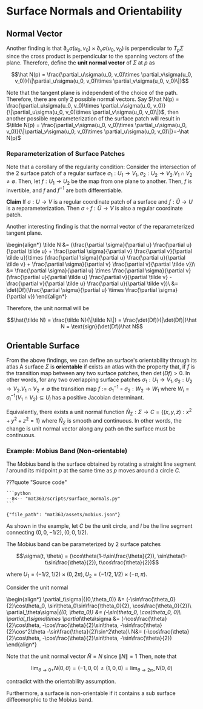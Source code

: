 # Surface Normals and Orientability

## Normal Vector
Another finding is that $\partial_u\sigma(u_0, v_0)\times \partial_v\sigma(u_0, v_0)$ is perpendicular to $T_p\Sigma$ since the cross product is perpendicular to the spanning vectors of the plane. 
Therefore, define the __unit normal vector__ of $\Sigma$ at $p$ as 

$$\hat N(p) = \frac{\partial_u\sigma(u_0, v_0)\times \partial_v\sigma(u_0, v_0)}{\|\partial_u\sigma(u_0, v_0)\times \partial_v\sigma(u_0, v_0)\|}$$

Note that the tangent plane is independent of the choice of the path. Therefore, there are only 2 possible normal vectors. Say $\hat N(p) = \frac{\partial_u\sigma(u_0, v_0)\times \partial_v\sigma(u_0, v_0)}{\|\partial_u\sigma(u_0, v_0)\times \partial_v\sigma(u_0, v_0)\|}$, then another possible reparameterization of the surface patch will result in $\tilde N(p) = \frac{\partial_v\sigma(u_0, v_0)\times \partial_u\sigma(u_0, v_0)}{\|\partial_v\sigma(u_0, v_0)\times \partial_u\sigma(u_0, v_0)\|}=-\hat N(p)$

### Reparameterization of Surface Patches

Note that a corollary of the regularity condition:
Consider the intersection of the 2 surface patch of a regular surface $\sigma_1: U_1\rightarrow V_1, \sigma_2: U_2\rightarrow V_2. V_1\cap V_2\neq\emptyset$. Then, let $f:U_1\rightarrow U_2$ be the map from one plane to another. Then, $f$ is invertible, and $f$ and $f^{-1}$ are both differentiable. 

__Claim__ If $\sigma: U\rightarrow V$ is a regular coordinate patch of a surface and $f: \tilde U\rightarrow U$ is a reparameterization. Then $\sigma\circ f: \tilde U\rightarrow V$ is also a regular coordinate patch. 

Another interesting finding is that the normal vector of the reparameterized tangent plane. 

\begin{align*}
\tilde N &= (\frac{\partial \sigma}{\partial u} \frac{\partial u}{\partial \tilde u} + \frac{\partial \sigma}{\partial v} \frac{\partial v}{\partial \tilde u})\times (\frac{\partial \sigma}{\partial u} \frac{\partial u}{\partial \tilde v} + \frac{\partial \sigma}{\partial v} \frac{\partial v}{\partial \tilde v})\\
&= \frac{\partial \sigma}{\partial u} \times \frac{\partial \sigma}{\partial v} (\frac{\partial u}{\partial \tilde u}  \frac{\partial v}{\partial \tilde v} - \frac{\partial v}{\partial \tilde u}  \frac{\partial u}{\partial \tilde v})\\
&= \det(Df)(\frac{\partial \sigma}{\partial u} \times \frac{\partial \sigma}{\partial v})
\end{align*}

Therefore, the unit normal will be 

$$\hat{\tilde N} = \frac{\tilde N}{\|\tilde N\|} = \frac{\det(Df)}{|\det(Df)|}\hat N = \text{sign}(\det(Df))\hat N$$


## Orientable Surface
From the above findings, we can define an surface's orientability through its atlas
A surface $\Sigma$ is __orientable__ if exists an atlas with the property that, if $f$ is the transition map between any two surface patches, then $\det(Df) > 0$. In other words, for any two overlapping surface patches $\sigma_1: U_1\rightarrow V_1, \sigma_2: U_2\rightarrow V_2. V_1\cap V_2\neq \emptyset$ the transition map $f:= \sigma_1^{-1}\circ \sigma_2:W_2\rightarrow W_1$ where $W_i = \sigma_i^{-1}(V_1\cap V_2)\subseteq U_i$ has a positive Jacobian determinant. 

Equivalently, there exists a unit normal function $\hat N_\Sigma: \Sigma\rightarrow C = \{(x,y,z): x^2+y^2+z^2=1\}$ where $\hat N_\Sigma$ is smooth and continuous. In other words, the change is unit normal vector along any path on the surface must be continuous.

### Example: Mobius Band (Non-orientable)
The Mobius band is the surface obtained by rotating a straight line segment $l$
around its midpoint $p$ at the same time as $p$ moves around a circle $C$.

???quote "Source code"

    ```python
    --8<-- "mat363/scripts/surface_normals.py"
    ```



```plotly
{"file_path": "mat363/assets/mobius.json"}
```



As shown in the example, let $C$ be the unit circle, and $l$ be the line segment connecting $(0,0, -1/2), (0,0, 1/2)$. 

The Mobius band can be parameterized by 2 surface patches 

$$\sigma(t, \theta) = (\cos\theta(1-t\sin\frac{\theta}{2}), \sin\theta(1-t\sin\frac{\theta}{2}), t\cos\frac{\theta}{2})$$

where $U_1 = (-1/2, 1/2) \times (0,2\pi), U_2 = (-1/2, 1/2)\times (-\pi, \pi)$. 

Consider the unit normal 

\begin{align*}
\partial_t\sigma|{(0,\theta_0)} &= (-\sin\frac{\theta_0}{2}\cos\theta_0, \sin\theta_0\sin\frac{\theta_0}{2}, \cos\frac{\theta_0}{2})\\
\partial_\theta\sigma|_{(0, \theta_0)} &= (-\sin\theta_0, \cos\theta_0, 0)\\
\partial_t\sigma\times \partial_\theta\sigma &= (-\cos\frac{\theta}{2}\cos\theta, -\cos\frac{\theta}{2}\sin\theta, -\sin\frac{\theta}{2}\cos^2\theta -\sin\frac{\theta}{2}\sin^2\theta)\\
N&=  (-\cos\frac{\theta}{2}\cos\theta, -\cos\frac{\theta}{2}\sin\theta, -\sin\frac{\theta}{2})
\end{align*}

Note that the unit normal vector $\hat N = N$ since $\|N\| = 1$
Then, note that 

$$\lim_{\theta\rightarrow0+} N(0,\theta) =(-1, 0, 0) \neq (1, 0, 0) = \lim_{\theta\rightarrow 2\pi-}N(0, 
\theta)$$

contradict with the orientability assumption. 

Furthermore, a surface is non-orientable if it contains a sub surface diffeomorphic to the Mobius band. 
